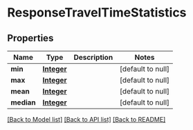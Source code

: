 # ResponseTravelTimeStatistics
## Properties

Name | Type | Description | Notes
------------ | ------------- | ------------- | -------------
**min** | [**Integer**](integer.md) |  | [default to null]
**max** | [**Integer**](integer.md) |  | [default to null]
**mean** | [**Integer**](integer.md) |  | [default to null]
**median** | [**Integer**](integer.md) |  | [default to null]

[[Back to Model list]](../README.md#documentation-for-models) [[Back to API list]](../README.md#documentation-for-api-endpoints) [[Back to README]](../README.md)

